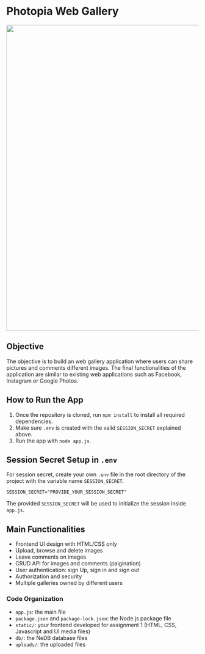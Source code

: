 # Photopia Web Gallery

<p align="center">
  <img src="https://user-images.githubusercontent.com/41933169/189372336-852b592b-6119-4810-94f5-4b6afbb32180.png" width="800"/>
</p>

## Objective

The objective is to build an web gallery application where users can share pictures and comments different images. The final functionalities of the application are similar to existing web applications such as Facebook, Instagram or Google Photos. 

## How to Run the App

1. Once the repository is cloned, run `npm install` to install all required dependencies.
2. Make sure `.env` is created with the valid `SESSION_SECRET` explained above.
3. Run the app with `node app.js`.

## Session Secret Setup in `.env`

For session secret, create your own `.env` file in the root directory of the project with the variable name `SESSION_SECRET`.

```
SESSION_SECRET="PROVIDE_YOUR_SESSION_SECRET"
```

The provided `SESSION_SECRET` will be used to initialize the session inside `app.js`.

## Main Functionalities

- Frontend UI design with HTML/CSS only
- Upload, browse and delete images
- Leave comments on images
- CRUD API for images and comments (paigination)
- User authentication: sign Up, sign in and sign out
- Authorization and security
- Multiple galleries owned by different users

### Code Organization

- `app.js`: the main file
- `package.json` and `package-lock.json`: the Node.js package file
- `static/`: your frontend developed for assignment 1 (HTML, CSS, Javascript and UI media files)
- `db/`: the NeDB database files
- `uploads/`: the uploaded files
